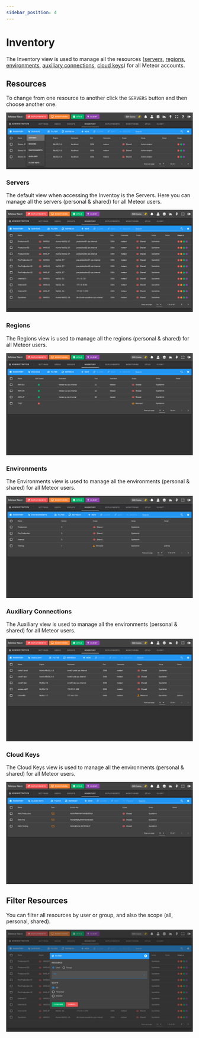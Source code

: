 ```yaml
---
sidebar_position: 4
---
```


# Inventory

The Inventory view is used to manage all the resources ([servers](#servers), [regions](#regions), [environments](#environments), [auxiliary connections](#auxiliary-connections), [cloud keys](#cloud-keys)) for all Meteor accounts.

## Resources

To change from one resource to another click the `SERVERS` button and then choose another one.

![alt text](../../../assets/administration/admin-inventory-select.png "Admin - Inventory - Selector")

### Servers

The default view when accessing the Inventoy is the Servers. Here you can manage all the servers (personal & shared) for all Meteor users.

![alt text](../../../assets/administration/admin-inventory-servers.png "Admin - Inventory - Servers")

### Regions

The Regions view is used to manage all the regions (personal & shared) for all Meteor users. 

![alt text](../../../assets/administration/admin-inventory-regions.png "Admin - Inventory - Regions")

### Environments

The Environments view is used to manage all the environments (personal & shared) for all Meteor users. 

![alt text](../../../assets/administration/admin-inventory-environments.png "Admin - Inventory - Environment")

### Auxiliary Connections

The Auxiliary view is used to manage all the environments (personal & shared) for all Meteor users. 

![alt text](../../../assets/administration/admin-inventory-auxiliary.png "Admin - Inventory - Auxiliary")

### Cloud Keys

The Cloud Keys view is used to manage all the environments (personal & shared) for all Meteor users. 

![alt text](../../../assets/administration/admin-inventory-cloud.png "Admin - Inventory - Cloud Keys")

## Filter Resources

You can filter all resources by user or group, and also the scope (all, personal, shared).

![alt text](../../../assets/administration/admin-inventory-filter.png "Admin - Inventory - Filter")